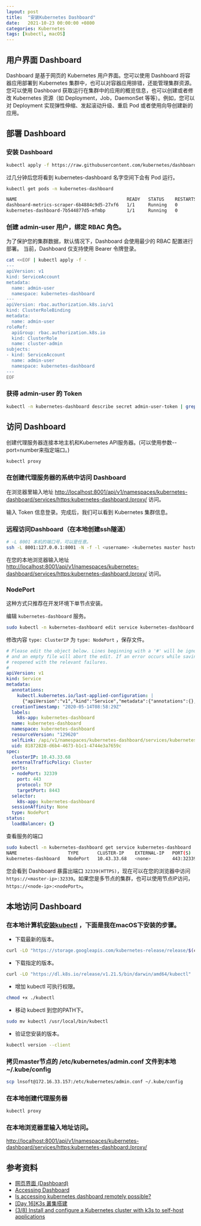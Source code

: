 ```yaml
---
layout: post
title:  "安装Kubernetes Dashboard"
date:   2021-10-23 00:00:00 +0800
categories: Kubernetes
tags: [kubectl, macOS]
---
```


## 用户界面 Dashboard
Dashboard 是基于网页的 Kubernetes 用户界面。您可以使用 Dashboard 将容器应用部署到 Kubernetes 集群中，也可以对容器应用排错，还能管理集群资源。您可以使用 Dashboard 获取运行在集群中的应用的概览信息，也可以创建或者修改 Kubernetes 资源（如 Deployment，Job，DaemonSet 等等）。例如，您可以对 Deployment 实现弹性伸缩、发起滚动升级、重启 Pod 或者使用向导创建新的应用。

## 部署 Dashboard
### 安装 Dashboard
```bash
kubectl apply -f https://raw.githubusercontent.com/kubernetes/dashboard/v2.4.0/aio/deploy/recommended.yaml
```

过几分钟后您将看到 kubernetes-dashboard 名字空间下会有 Pod 运行。
```bash
kubectl get pods -n kubernetes-dashboard

NAME                                         READY   STATUS    RESTARTS   AGE
dashboard-metrics-scraper-6b4884c9d5-27xf6   1/1     Running   0          4m
kubernetes-dashboard-7b544877d5-mfmbp        1/1     Running   0          4m
```

### 创建 admin-user 用户，绑定 RBAC 角色。
为了保护您的集群数据，默认情况下，Dashboard 会使用最少的 RBAC 配置进行部署。 当前，Dashboard 仅支持使用 Bearer 令牌登录。 

```bash
cat <<EOF | kubectl apply -f -
---
apiVersion: v1
kind: ServiceAccount
metadata:
  name: admin-user
  namespace: kubernetes-dashboard
---
apiVersion: rbac.authorization.k8s.io/v1
kind: ClusterRoleBinding
metadata:
  name: admin-user
roleRef:
  apiGroup: rbac.authorization.k8s.io
  kind: ClusterRole
  name: cluster-admin
subjects:
- kind: ServiceAccount
  name: admin-user
  namespace: kubernetes-dashboard
---
EOF
```

### 获得 admin-user 的 Token
```bash
kubectl -n kubernetes-dashboard describe secret admin-user-token | grep ^token
```

## 访问 Dashboard
创建代理服务器连接本地主机和Kubernetes API服务器。(可以使用参数--port=number来指定端口。)
```bash
kubectl proxy
```

### 在创建代理服务器的系统中访问 Dashboard
在浏览器里输入地址 [http://localhost:8001/api/v1/namespaces/kubernetes-dashboard/services/https:kubernetes-dashboard:/proxy/](http://localhost:8001/api/v1/namespaces/kubernetes-dashboard/services/https:kubernetes-dashboard:/proxy/) 访问。

输入 Token 信息登录。完成后，我们可以看到 Kubernetes 集群信息。

### 远程访问Dashboard（在本地创建ssh隧道）
```bash
# -L 8001 本机的端口号，可以是任意。
ssh -L 8001:127.0.0.1:8001 -N -f -l <username> <kubernetes master hostname or ip> 
```

在您的本地浏览器输入地址 [http://localhost:8001/api/v1/namespaces/kubernetes-dashboard/services/https:kubernetes-dashboard:/proxy/](http://localhost:8001/api/v1/namespaces/kubernetes-dashboard/services/https:kubernetes-dashboard:/proxy/) 访问。

### NodePort
这种方式只推荐在开发环境下单节点安装。

编辑 ```kubernetes-dashboard``` 服务。
```bash
sudo kubectl -n kubernetes-dashboard edit service kubernetes-dashboard
```

修改内容 ```type: ClusterIP``` 为 ```type: NodePort``` ，保存文件。
```yaml
# Please edit the object below. Lines beginning with a '#' will be ignored,
# and an empty file will abort the edit. If an error occurs while saving this file will be
# reopened with the relevant failures.
#
apiVersion: v1
kind: Service
metadata:
  annotations:
    kubectl.kubernetes.io/last-applied-configuration: |
      {"apiVersion":"v1","kind":"Service","metadata":{"annotations":{},"labels":{"k8s-app":"kubernetes-dashboard"},"name":"kubernete
  creationTimestamp: "2020-05-14T08:58:29Z"
  labels:
    k8s-app: kubernetes-dashboard
  name: kubernetes-dashboard
  namespace: kubernetes-dashboard
  resourceVersion: "129620"
  selfLink: /api/v1/namespaces/kubernetes-dashboard/services/kubernetes-dashboard
  uid: 81872828-d6b4-4673-b1c1-4744e3a7659c
spec:
  clusterIP: 10.43.33.68
  externalTrafficPolicy: Cluster
  ports:
  - nodePort: 32339
    port: 443
    protocol: TCP
    targetPort: 8443
  selector:
    k8s-app: kubernetes-dashboard
  sessionAffinity: None
  type: NodePort
status:
  loadBalancer: {}
```

查看服务的端口
```bash
sudo kubectl -n kubernetes-dashboard get service kubernetes-dashboard
NAME                   TYPE       CLUSTER-IP    EXTERNAL-IP   PORT(S)         AGE
kubernetes-dashboard   NodePort   10.43.33.68   <none>        443:32339/TCP   2d
```
您会看到 Dashboard 暴露出端口 ```32339(HTTPS)```，现在可以在您的浏览器中访问```https://<master-ip>:32339```。如果您是多节点的集群，也可以使用节点IP访问，```https://<node-ip>:<nodePort>```。

## 本地访问 Dashboard
### 在本地计算机[安装kubectl](https://kubernetes.io/docs/tasks/tools/install-kubectl/) ，下面是我在macOS下安装的步骤。
* 下载最新的版本。
```bash
curl -LO "https://storage.googleapis.com/kubernetes-release/release/$(curl -s https://storage.googleapis.com/kubernetes-release/release/stable.txt)/bin/darwin/amd64/kubectl"
```
* 下载指定的版本。
```bash
curl -LO "https://dl.k8s.io/release/v1.21.5/bin/darwin/amd64/kubectl"
```
* 增加 kubectl 可执行权限。
```bash
chmod +x ./kubectl
```
* 移动 kubectl 到您的PATH下。
```bash
sudo mv kubectl /usr/local/bin/kubectl
```
* 验证您安装的版本。
```bash
kubectl version --client
```

### 拷贝master节点的 /etc/kubernetes/admin.conf 文件到本地 ~/.kube/config
```bash
scp lnsoft@172.16.33.157:/etc/kubernetes/admin.conf ~/.kube/config
```

### 在本地创建代理服务器
```bash
kubectl proxy
```

### 在本地浏览器里输入地址访问。
[http://localhost:8001/api/v1/namespaces/kubernetes-dashboard/services/https:kubernetes-dashboard:/proxy/](http://localhost:8001/api/v1/namespaces/kubernetes-dashboard/services/https:kubernetes-dashboard:/proxy/)

## 参考资料
* [网页界面 (Dashboard)](https://kubernetes.io/zh/docs/tasks/access-application-cluster/web-ui-dashboard/)
* [Accessing Dashboard](https://github.com/kubernetes/dashboard/blob/master/docs/user/accessing-dashboard/README.md)
* [Is accessing kubernetes dashboard remotely possible?](https://www.edureka.co/community/31282/is-accessing-kubernetes-dashboard-remotely-possible)
* [[Day 16]K3s 叢集搭建](https://ithelp.ithome.com.tw/articles/10223759)
* [(3/8) Install and configure a Kubernetes cluster with k3s to self-host applications](https://kauri.io/38-install-and-configure-a-kubernetes-cluster-with/418b3bc1e0544fbc955a4bbba6fff8a9/a)
